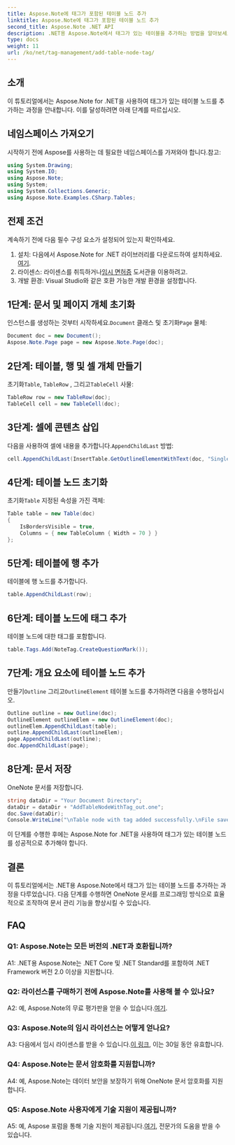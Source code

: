 ```yaml
---
title: Aspose.Note에 태그가 포함된 테이블 노드 추가
linktitle: Aspose.Note에 태그가 포함된 테이블 노드 추가
second_title: Aspose.Note .NET API
description: .NET용 Aspose.Note에서 태그가 있는 테이블을 추가하는 방법을 알아보세요. 프로그래밍 방식으로 문서 조작 기술을 향상시키세요.
type: docs
weight: 11
url: /ko/net/tag-management/add-table-node-tag/
---
```

## 소개

이 튜토리얼에서는 Aspose.Note for .NET을 사용하여 태그가 있는 테이블 노드를 추가하는 과정을 안내합니다. 이를 달성하려면 아래 단계를 따르십시오.

## 네임스페이스 가져오기

시작하기 전에 Aspose를 사용하는 데 필요한 네임스페이스를 가져와야 합니다.참고:

```csharp
using System.Drawing;
using System.IO;
using Aspose.Note;
using System;
using System.Collections.Generic;
using Aspose.Note.Examples.CSharp.Tables;
```

## 전제 조건

계속하기 전에 다음 필수 구성 요소가 설정되어 있는지 확인하세요.

1.  설치: 다음에서 Aspose.Note for .NET 라이브러리를 다운로드하여 설치하세요.[여기](https://releases.aspose.com/note/net/).
2.  라이센스: 라이센스를 취득하거나[임시 면허증](https://purchase.aspose.com/temporary-license/) 도서관을 이용하려고.
3. 개발 환경: Visual Studio와 같은 호환 가능한 개발 환경을 설정합니다.

## 1단계: 문서 및 페이지 개체 초기화

 인스턴스를 생성하는 것부터 시작하세요.`Document` 클래스 및 초기화`Page` 물체:

```csharp
Document doc = new Document();
Aspose.Note.Page page = new Aspose.Note.Page(doc);
```

## 2단계: 테이블, 행 및 셀 개체 만들기

 초기화`Table`, `TableRow` , 그리고`TableCell` 사물:

```csharp
TableRow row = new TableRow(doc);
TableCell cell = new TableCell(doc);
```

## 3단계: 셀에 콘텐츠 삽입

 다음을 사용하여 셀에 내용을 추가합니다.`AppendChildLast` 방법:

```csharp
cell.AppendChildLast(InsertTable.GetOutlineElementWithText(doc, "Single cell."));
```

## 4단계: 테이블 노드 초기화

 초기화`Table` 지정된 속성을 가진 객체:

```csharp
Table table = new Table(doc)
{
    IsBordersVisible = true,
    Columns = { new TableColumn { Width = 70 } }
};
```

## 5단계: 테이블에 행 추가

테이블에 행 노드를 추가합니다.

```csharp
table.AppendChildLast(row);
```

## 6단계: 테이블 노드에 태그 추가

테이블 노드에 대한 태그를 포함합니다.

```csharp
table.Tags.Add(NoteTag.CreateQuestionMark());
```

## 7단계: 개요 요소에 테이블 노드 추가

 만들기`Outline` 그리고`OutlineElement` 테이블 노드를 추가하려면 다음을 수행하십시오.

```csharp
Outline outline = new Outline(doc);
OutlineElement outlineElem = new OutlineElement(doc);
outlineElem.AppendChildLast(table);
outline.AppendChildLast(outlineElem);
page.AppendChildLast(outline);
doc.AppendChildLast(page);
```

## 8단계: 문서 저장

OneNote 문서를 저장합니다.

```csharp
string dataDir = "Your Document Directory";
dataDir = dataDir + "AddTableNodeWithTag_out.one";
doc.Save(dataDir);
Console.WriteLine("\nTable node with tag added successfully.\nFile saved at " + dataDir);
```

이 단계를 수행한 후에는 Aspose.Note for .NET을 사용하여 태그가 있는 테이블 노드를 성공적으로 추가해야 합니다.

## 결론

이 튜토리얼에서는 .NET용 Aspose.Note에서 태그가 있는 테이블 노드를 추가하는 과정을 다루었습니다. 다음 단계를 수행하면 OneNote 문서를 프로그래밍 방식으로 효율적으로 조작하여 문서 관리 기능을 향상시킬 수 있습니다.

## FAQ

### Q1: Aspose.Note는 모든 버전의 .NET과 호환됩니까?

A1: .NET용 Aspose.Note는 .NET Core 및 .NET Standard를 포함하여 .NET Framework 버전 2.0 이상을 지원합니다.

### Q2: 라이선스를 구매하기 전에 Aspose.Note를 사용해 볼 수 있나요?

 A2: 예, Aspose.Note의 무료 평가판을 얻을 수 있습니다.[여기](https://releases.aspose.com/).

### Q3: Aspose.Note의 임시 라이선스는 어떻게 얻나요?

 A3: 다음에서 임시 라이센스를 받을 수 있습니다.[이 링크](https://purchase.aspose.com/temporary-license/), 이는 30일 동안 유효합니다.

### Q4: Aspose.Note는 문서 암호화를 지원합니까?

A4: 예, Aspose.Note는 데이터 보안을 보장하기 위해 OneNote 문서 암호화를 지원합니다.

### Q5: Aspose.Note 사용자에게 기술 지원이 제공됩니까?

 A5: 예, Aspose 포럼을 통해 기술 지원이 제공됩니다.[여기](https://forum.aspose.com/c/note/28), 전문가의 도움을 받을 수 있습니다.